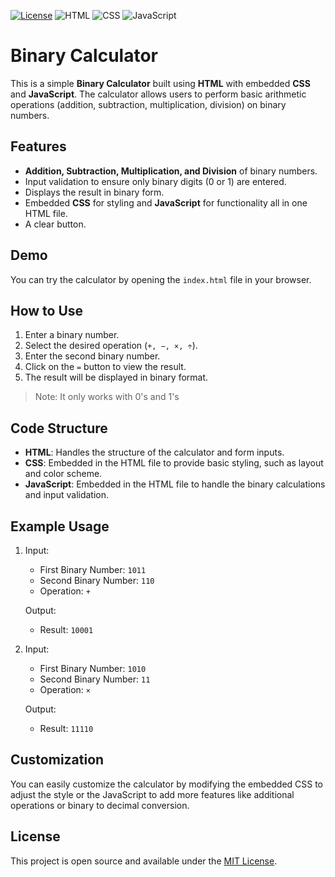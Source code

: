 [![License](https://img.shields.io/badge/License-MIT-blue.svg)](https://opensource.org/licenses/MIT)
![HTML](https://img.shields.io/badge/-HTML-orange?logo=html5&logoColor=white)
![CSS](https://img.shields.io/badge/-CSS-blue?logo=css3&logoColor=white)
![JavaScript](https://img.shields.io/badge/-JavaScript-yellow?logo=javascript&logoColor=white)
# Binary Calculator

This is a simple **Binary Calculator** built using **HTML** with embedded **CSS** and **JavaScript**. The calculator allows users to perform basic arithmetic operations (addition, subtraction, multiplication, division) on binary numbers.

## Features

- **Addition, Subtraction, Multiplication, and Division** of binary numbers.
- Input validation to ensure only binary digits (0 or 1) are entered.
- Displays the result in binary form.
- Embedded **CSS** for styling and **JavaScript** for functionality all in one HTML file.
- A clear button.

## Demo

You can try the calculator by opening the `index.html` file in your browser.

## How to Use

1. Enter a binary number.
2. Select the desired operation (`+, −, ×, ÷`).
3. Enter the second binary number.
4. Click on the `=` button to view the result.
6. The result will be displayed in binary format.
> Note: It only works with 0's and 1's

## Code Structure

- **HTML**: Handles the structure of the calculator and form inputs.
- **CSS**: Embedded in the HTML file to provide basic styling, such as layout and color scheme.
- **JavaScript**: Embedded in the HTML file to handle the binary calculations and input validation.

## Example Usage

1. Input:  
   - First Binary Number: `1011`  
   - Second Binary Number: `110`  
   - Operation: `+`
   
   Output:  
   - Result: `10001`
   
2. Input:  
   - First Binary Number: `1010`  
   - Second Binary Number: `11`  
   - Operation: `×`
   
   Output:  
   - Result: `11110`

## Customization

You can easily customize the calculator by modifying the embedded CSS to adjust the style or the JavaScript to add more features like additional operations or binary to decimal conversion.

## License

This project is open source and available under the [MIT License](LICENSE).
